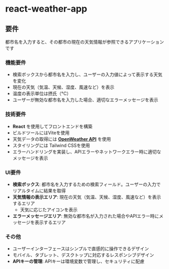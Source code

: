 # react-weather-app

## 要件
都市名を入力すると、その都市の現在の天気情報が参照できるアプリケーションです

### 機能要件
* 検索ボックスから都市名を入力し、ユーザーの入力値によって表示する天気を変化
* 現在の天気（気温、天候、湿度、風速など）を表示
* 温度の表示単位は摂氏（°C）
* ユーザーが無効な都市名を入力した場合、適切なエラーメッセージを表示

### 技術要件
* **React** を使用してフロントエンドを構築
* ビルドツールにはViteを使用
* 天気データの取得には **[OpenWeather API](https://openweathermap.org/api)** を使用
* スタイリングには Tailwind CSSを使用
* エラーハンドリングを実装し、APIエラーやネットワークエラー時に適切なメッセージを表示

### UI要件
* **検索ボックス**: 都市名を入力するための検索フィールド。ユーザーの入力でリアルタイムに結果を取得
* **天気情報の表示エリア**: 現在の天気（気温、天候、湿度、風速など）を表示するエリア
  - 天気に応じたアイコンを表示
* **エラーメッセージエリア**: 無効な都市名が入力された場合やAPIエラー時にメッセージを表示するエリア

### その他
* ユーザーインターフェースはシンプルで直感的に操作できるデザイン
* モバイル、タブレット、デスクトップに対応するレスポンシブデザイン
* **APIキーの管理**: APIキーは環境変数で管理し、セキュリティに配慮
